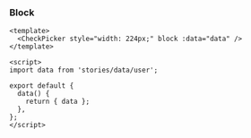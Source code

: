 ### Block

<!--start-code-->

```vue
<template>
  <CheckPicker style="width: 224px;" block :data="data" />
</template>

<script>
import data from 'stories/data/user';

export default {
  data() {
    return { data };
  },
};
</script>
```

<!--end-code-->
